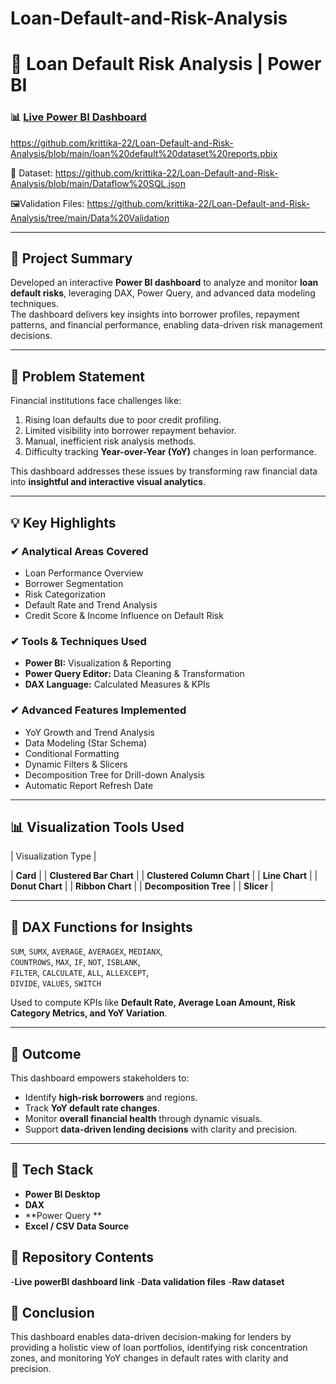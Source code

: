 # Loan-Default-and-Risk-Analysis

# 🏦 Loan Default Risk Analysis | Power BI  

### 📊 [Live Power BI Dashboard](#)  
https://github.com/krittika-22/Loan-Default-and-Risk-Analysis/blob/main/loan%20default%20dataset%20reports.pbix


📂 Dataset: https://github.com/krittika-22/Loan-Default-and-Risk-Analysis/blob/main/Dataflow%20SQL.json

🖼️Validation Files:  https://github.com/krittika-22/Loan-Default-and-Risk-Analysis/tree/main/Data%20Validation

---

## 📘 Project Summary  

Developed an interactive **Power BI dashboard** to analyze and monitor **loan default risks**, leveraging DAX, Power Query, and advanced data modeling techniques.  
The dashboard delivers key insights into borrower profiles, repayment patterns, and financial performance, enabling data-driven risk management decisions.

---

## 🧩 Problem Statement  

Financial institutions face challenges like:  
1. Rising loan defaults due to poor credit profiling.  
2. Limited visibility into borrower repayment behavior.  
3. Manual, inefficient risk analysis methods.  
4. Difficulty tracking **Year-over-Year (YoY)** changes in loan performance.  

This dashboard addresses these issues by transforming raw financial data into **insightful and interactive visual analytics**.

---

## 💡 Key Highlights  

### ✔ Analytical Areas Covered  
- Loan Performance Overview  
- Borrower Segmentation  
- Risk Categorization  
- Default Rate and Trend Analysis  
- Credit Score & Income Influence on Default Risk  

### ✔ Tools & Techniques Used  
- **Power BI:** Visualization & Reporting  
- **Power Query Editor:** Data Cleaning & Transformation  
- **DAX Language:** Calculated Measures & KPIs  

### ✔ Advanced Features Implemented  
- YoY Growth and Trend Analysis  
- Data Modeling (Star Schema)  
- Conditional Formatting  
- Dynamic Filters & Slicers  
- Decomposition Tree for Drill-down Analysis  
- Automatic Report Refresh Date  

---

## 📊 Visualization Tools Used  

| Visualization Type | 

| **Card** | 
| **Clustered Bar Chart** |
| **Clustered Column Chart** |
| **Line Chart** | 
| **Donut Chart** | 
| **Ribbon Chart** | 
| **Decomposition Tree** | 
| **Slicer** | 

---

## 🧮 DAX Functions for Insights  

`SUM`, `SUMX`, `AVERAGE`, `AVERAGEX`, `MEDIANX`,  
`COUNTROWS`, `MAX`, `IF`, `NOT`, `ISBLANK`,  
`FILTER`, `CALCULATE`, `ALL`, `ALLEXCEPT`,  
`DIVIDE`, `VALUES`, `SWITCH`  

Used to compute KPIs like **Default Rate, Average Loan Amount, Risk Category Metrics, and YoY Variation**.

---

## 🧠 Outcome  

This dashboard empowers stakeholders to:  
- Identify **high-risk borrowers** and regions.  
- Track **YoY default rate changes**.  
- Monitor **overall financial health** through dynamic visuals.  
- Support **data-driven lending decisions** with clarity and precision.  

---

## 🧰 Tech Stack  

- **Power BI Desktop**  
- **DAX**  
- **Power Query **  
- **Excel / CSV Data Source**  




## 📎 Repository Contents  
-**Live powerBI dashboard link**
-**Data validation files**
-**Raw dataset**


## 🏁 Conclusion
This dashboard enables data-driven decision-making for lenders by providing a holistic view of loan portfolios, identifying risk concentration zones, and monitoring YoY changes in default rates with clarity and precision.

